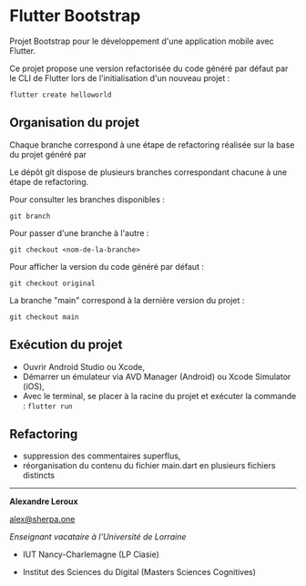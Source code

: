 # Flutter Bootstrap

Projet Bootstrap pour le développement d'une application mobile avec Flutter.

Ce projet propose une version refactorisée du code généré par défaut par le CLI de Flutter lors de l'initialisation d'un nouveau projet :

`flutter create helloworld`

## Organisation du projet

Chaque branche correspond à une étape de refactoring réalisée sur la base du projet généré par

Le dépôt git dispose de plusieurs branches correspondant chacune à une étape de refactoring.

Pour consulter les branches disponibles :

`git branch`

Pour passer d'une branche à l'autre :

`git checkout <nom-de-la-branche>`

Pour afficher la version du code généré par défaut :

`git checkout original`

La branche "main" correspond à la dernière version du projet :

`git checkout main`

## Exécution du projet

- Ouvrir Android Studio ou Xcode,
- Démarrer un émulateur via AVD Manager (Android) ou Xcode Simulator (iOS),
- Avec le terminal, se placer à la racine du projet et exécuter la commande :
  `flutter run`

## Refactoring

- suppression des commentaires superflus,
- réorganisation du contenu du fichier main.dart en plusieurs fichiers distincts

---

**Alexandre Leroux**

alex@sherpa.one

_Enseignant vacataire à l'Université de Lorraine_

- IUT Nancy-Charlemagne (LP Ciasie)

- Institut des Sciences du Digital (Masters Sciences Cognitives)

